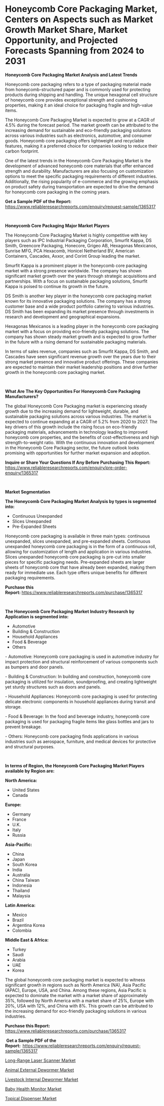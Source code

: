 <p><h1>Honeycomb Core Packaging Market, Centers on Aspects such as Market Growth Market Share, Market Opportunity, and Projected Forecasts Spanning from 2024 to 2031</h1></p><p><strong>Honeycomb Core Packaging Market Analysis and Latest Trends</strong></p>
<p><p>Honeycomb core packaging refers to a type of packaging material made from honeycomb-structured paper and is commonly used for protecting products during shipping and handling. The unique hexagonal cell structure of honeycomb core provides exceptional strength and cushioning properties, making it an ideal choice for packaging fragile and high-value items.</p><p>The Honeycomb Core Packaging Market is expected to grow at a CAGR of 4.5% during the forecast period. The market growth can be attributed to the increasing demand for sustainable and eco-friendly packaging solutions across various industries such as electronics, automotive, and consumer goods. Honeycomb core packaging offers lightweight and recyclable features, making it a preferred choice for companies looking to reduce their carbon footprint.</p><p>One of the latest trends in the Honeycomb Core Packaging Market is the development of advanced honeycomb core materials that offer enhanced strength and durability. Manufacturers are also focusing on customization options to meet the specific packaging requirements of different industries. Additionally, the rising popularity of e-commerce and the growing emphasis on product safety during transportation are expected to drive the demand for honeycomb core packaging in the coming years.</p></p>
<p><strong>Get a Sample PDF of the Report:&nbsp;</strong> <a href="https://www.reliableresearchreports.com/enquiry/request-sample/1365317">https://www.reliableresearchreports.com/enquiry/request-sample/1365317</a></p>
<p>&nbsp;</p>
<p><strong>Honeycomb Core Packaging Major Market Players</strong></p>
<p><p>The Honeycomb Core Packaging Market is highly competitive with key players such as IPC Industrial Packaging Corporation, Smurfit Kappa, DS Smith, Greencore Packaging, Honecore, Grigeo AB, Hexagonas Mexicanos, Sunrise MFG, PCA Hexacomb, Honicel Netherland BV, American Containers, Cascades, Axxor, and Corint Group leading the market.</p><p>Smurfit Kappa is a prominent player in the honeycomb core packaging market with a strong presence worldwide. The company has shown significant market growth over the years through strategic acquisitions and partnerships. With a focus on sustainable packaging solutions, Smurfit Kappa is poised to continue its growth in the future.</p><p>DS Smith is another key player in the honeycomb core packaging market known for its innovative packaging solutions. The company has a strong customer base and a wide product portfolio catering to various industries. DS Smith has been expanding its market presence through investments in research and development and geographical expansions.</p><p>Hexagonas Mexicanos is a leading player in the honeycomb core packaging market with a focus on providing eco-friendly packaging solutions. The company has shown steady market growth and is expected to grow further in the future with a rising demand for sustainable packaging materials.</p><p>In terms of sales revenue, companies such as Smurfit Kappa, DS Smith, and Cascades have seen significant revenue growth over the years due to their strong market presence and innovative product offerings. These companies are expected to maintain their market leadership positions and drive further growth in the honeycomb core packaging market.</p></p>
<p>&nbsp;</p>
<p><strong>What Are The Key Opportunities For Honeycomb Core Packaging Manufacturers?</strong></p>
<p><p>The global Honeycomb Core Packaging market is experiencing steady growth due to the increasing demand for lightweight, durable, and sustainable packaging solutions across various industries. The market is expected to continue expanding at a CAGR of 5.2% from 2020 to 2027. The key drivers of this growth include the rising focus on eco-friendly packaging materials, advancements in technology leading to improved honeycomb core properties, and the benefits of cost-effectiveness and high strength-to-weight ratio. With the continuous innovation and development in the Honeycomb Core Packaging sector, the future outlook looks promising with opportunities for further market expansion and adoption.</p></p>
<p><strong>Inquire or Share Your Questions If Any Before Purchasing This Report:</strong> <a href="https://www.reliableresearchreports.com/enquiry/pre-order-enquiry/1365317">https://www.reliableresearchreports.com/enquiry/pre-order-enquiry/1365317</a></p>
<p>&nbsp;</p>
<p><strong>Market Segmentation</strong></p>
<p><strong>The Honeycomb Core Packaging Market Analysis by types is segmented into:</strong></p>
<p><ul><li>Continuous Unexpanded</li><li>Slices Unexpanded</li><li>Pre-Expanded Sheets</li></ul></p>
<p><p>Honeycomb core packaging is available in three main types: continuous unexpanded, slices unexpanded, and pre-expanded sheets. Continuous unexpanded honeycomb core packaging is in the form of a continuous roll, allowing for customization of length and application in various industries. Slices unexpanded honeycomb core packaging is pre-cut into smaller pieces for specific packaging needs. Pre-expanded sheets are larger sheets of honeycomb core that have already been expanded, making them ready for immediate use. Each type offers unique benefits for different packaging requirements.</p></p>
<p><strong>Purchase this Report:&nbsp;</strong><a href="https://www.reliableresearchreports.com/purchase/1365317">https://www.reliableresearchreports.com/purchase/1365317</a></p>
<p>&nbsp;</p>
<p><strong>The Honeycomb Core Packaging Market Industry Research by Application is segmented into:</strong></p>
<p><ul><li>Automotive</li><li>Building & Construction</li><li>Household Appliances</li><li>Food & Beverage</li><li>Others</li></ul></p>
<p><p>- Automotive: Honeycomb core packaging is used in automotive industry for impact protection and structural reinforcement of various components such as bumpers and door panels.</p><p>- Building & Construction: In building and construction, honeycomb core packaging is utilized for insulation, soundproofing, and creating lightweight yet sturdy structures such as doors and panels.</p><p>- Household Appliances: Honeycomb core packaging is used for protecting delicate electronic components in household appliances during transit and storage.</p><p>- Food & Beverage: In the food and beverage industry, honeycomb core packaging is used for packaging fragile items like glass bottles and jars to prevent breakage.</p><p>- Others: Honeycomb core packaging finds applications in various industries such as aerospace, furniture, and medical devices for protective and structural purposes.</p></p>
<p>&nbsp;</p>
<p><strong>In terms of Region, the Honeycomb Core Packaging Market Players available by Region are:</strong></p>
<p>
    <p> <strong> North America: </strong>
        <ul>
            <li>United States</li>
            <li>Canada</li>
        </ul>
        </p> 
    <p> <strong> Europe: </strong>
        <ul>
            <li>Germany</li>
            <li>France</li>
            <li>U.K.</li>
            <li>Italy</li>
            <li>Russia</li>
        </ul>
        </p> 
    <p> <strong> Asia-Pacific: </strong>
        <ul>
            <li>China</li>
            <li>Japan</li>
            <li>South Korea</li>
            <li>India</li>
            <li>Australia</li>
            <li>China Taiwan</li>
            <li>Indonesia</li>
            <li>Thailand</li>
            <li>Malaysia</li>
        </ul>
        </p> 
    <p> <strong> Latin America: </strong>
        <ul>
            <li>Mexico</li>
            <li>Brazil</li>
            <li>Argentina Korea</li>
            <li>Colombia</li>
        </ul>
        </p> 
    <p> <strong> Middle East & Africa: </strong>
        <ul>
            <li>Turkey</li>
            <li>Saudi</li>
            <li>Arabia</li>
            <li>UAE</li>
            <li>Korea</li>
        </ul>
    </p>
    </p>
<p><p>The global honeycomb core packaging market is expected to witness significant growth in regions such as North America (NA), Asia Pacific (APAC), Europe, USA, and China. Among these regions, Asia Pacific is expected to dominate the market with a market share of approximately 35%, followed by North America with a market share of 25%, Europe with 20%, USA with 12%, and China with 8%. This growth can be attributed to the increasing demand for eco-friendly packaging solutions in various industries.</p></p>
<p><strong>Purchase this Report: </strong><a href="https://www.reliableresearchreports.com/purchase/1365317">https://www.reliableresearchreports.com/purchase/1365317</a></p>
<p>&nbsp;<strong>Get a Sample PDF of the Report:&nbsp;&nbsp;</strong><a href="https://www.reliableresearchreports.com/enquiry/request-sample/1365317">https://www.reliableresearchreports.com/enquiry/request-sample/1365317</a></p>
<p><strong></strong></p>
<p><p><a href="https://github.com/jhcraigie/Market-Research-Report-List-1/blob/main/long-range-laser-scanner-market.md">Long-Range Laser Scanner Market</a></p><p><a href="https://issuu.com/reportprime-2/docs/animal-external-dewormer-market-size-2030.pptx">Animal External Dewormer Market</a></p><p><a href="https://issuu.com/reportprime-2/docs/livestock-internal-dewormer-market-size-2030.pptx">Livestock Internal Dewormer Market</a></p><p><a href="https://github.com/laholand/Market-Research-Report-List-1/blob/main/baby-health-monitor-market.md">Baby Health Monitor Market</a></p><p><a href="https://github.com/aliciawhite5576/Market-Research-Report-List-3/blob/main/topical-dispenser-market.md">Topical Dispenser Market</a></p></p>